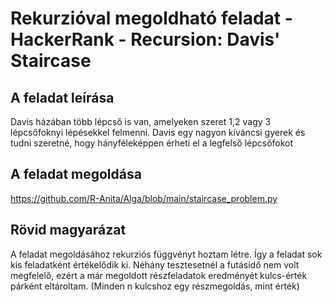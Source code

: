 # Rekurzióval megoldható feladat - HackerRank - Recursion: Davis' Staircase
## A feladat leírása
Davis házában több lépcső is van, amelyeken szeret 1,2 vagy 3 lépcsőfoknyi lépésekkel felmenni. Davis egy nagyon kíváncsi gyerek és tudni szeretné, hogy hányféleképpen érheti el a legfelső lépcsőfokot
## A feladat megoldása
https://github.com/R-Anita/Alga/blob/main/staircase_problem.py
## Rövid magyarázat
A feladat megoldásához rekurziós függvényt hoztam létre. Így a feladat sok kis feladatként értékelődik ki. Néhány tesztesetnél a futásidő nem volt megfelelő, ezért a már megoldott részfeladatok eredményét kulcs-érték párként eltároltam. (Minden n kulcshoz egy részmegoldás, mint érték)

